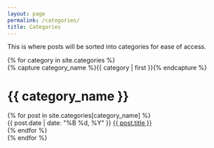 ```yaml
---
layout: page
permalink: /categories/
title: Categories
---
```


<p class="h5 mb-5">
  This is where posts will be sorted into categories for ease of access.
</p>

<div id="archives">
{% for category in site.categories %}
  <div class="archive-group">
    {% capture category_name %}{{ category | first }}{% endcapture %}
    <!-- Category listing-->
    <h1 class="category-head mt-1" id="#{{ category_name | slugize }}">{{ category_name }}</h1>
    <a name="{{ category_name | slugize }}"></a>
    <!-- Post template -->
    {% for post in site.categories[category_name] %}
    <div class="archive-item">
      <span class="post-date archive-date fs-4">
        {{ post.date | date: "%B %d, %Y" }}
      </span>
      <a href="{{ post.url | relative_url }}" class="archive-title fs-4">
        {{ post.title }}
      </a>
    </div>
    {% endfor %}
  </div>
{% endfor %}
</div>